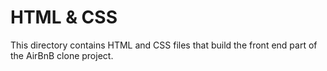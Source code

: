 # HTML & CSS
This directory contains HTML and CSS files that build the front end part of the AirBnB clone project.
